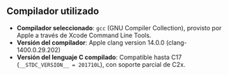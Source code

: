 ## Compilador utilizado

- **Compilador seleccionado**: `gcc` (GNU Compiler Collection), provisto por Apple a través de Xcode Command Line Tools.
- **Versión del compilador**: Apple clang version 14.0.0 (clang-1400.0.29.202)
- **Versión del lenguaje C compilado**: Compatible hasta C17 (`__STDC_VERSION__ = 201710L`), con soporte parcial de C2x.
